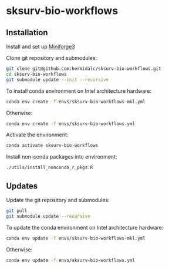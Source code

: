 # sksurv-bio-workflows

## Installation

Install and set up [Miniforge3](https://github.com/conda-forge/miniforge#download)

Clone git repository and submodules:

```bash
git clone git@github.com:hermidalc/sksurv-bio-workflows.git
cd sksurv-bio-workflows
git submodule update --init --recursive
```

To install conda environment on Intel architecture hardware:

```bash
conda env create -f envs/sksurv-bio-workflows-mkl.yml
```

Otherwise:

```bash
conda env create -f envs/sksurv-bio-workflows.yml
```

Activate the environment:

```bash
conda activate sksurv-bio-workflows
```

Install non-conda packages into environment:

```bash
./utils/install_nonconda_r_pkgs.R
```

## Updates

Update the git repository and submodules:

```bash
git pull
git submodule update --recursive
```

To update the conda environment on Intel architecture hardware:

```bash
conda env update -f envs/sksurv-bio-workflows-mkl.yml
```

Otherwise:

```bash
conda env update -f envs/sksurv-bio-workflows.yml
```
